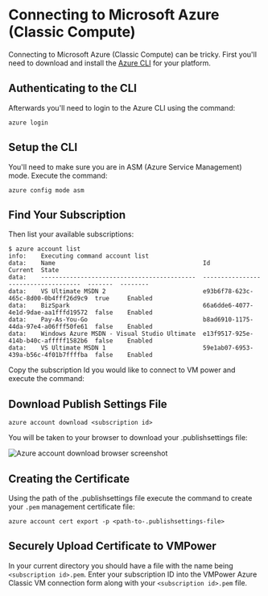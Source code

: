 # Connecting to Microsoft Azure (Classic Compute)

Connecting to Microsoft Azure (Classic Compute) can be tricky. First you'll need to download and install the [Azure CLI](https://docs.microsoft.com/en-us/azure/cli-install-nodejs) for your platform.

## Authenticating to the CLI

Afterwards you'll need to login to the Azure CLI using the command:

`azure login`

## Setup the CLI

You'll need to make sure you are in ASM (Azure Service Management) mode. Execute the command:

`azure config mode asm`

## Find Your Subscription

Then list your available subscriptions:

```
$ azure account list
info:    Executing command account list
data:    Name                                         Id                                    Current  State   
data:    -------------------------------------------  ------------------------------------  -------  --------
data:    VS Ultimate MSDN 2                           e93b6f78-623c-465c-8d00-0b4fff26d9c9  true     Enabled 
data:    BizSpark                                     66a6dde6-4077-4e1d-9dae-aa1fffd19572  false    Enabled 
data:    Pay-As-You-Go                                b8ad6910-1175-44da-97e4-a06fff50fe61  false    Enabled 
data:    Windows Azure MSDN - Visual Studio Ultimate  e13f9517-925e-414b-b40c-afffff1582b6  false    Enabled 
data:    VS Ultimate MSDN 1                           59e1ab07-6953-439a-b56c-4f01b7ffffba  false    Enabled 
```

Copy the subscription Id you would like to connect to VM power and execute the command:

## Download Publish Settings File

`azure account download <subscription id>`

You will be taken to your browser to download your .publishsettings file:

![Azure account download browser screenshot](https://cdn.vmpower.com/prod-render/dist/img/cloud-steps/azureasm/step2.png)

## Creating the Certificate

Using the path of the .publishsettings file execute the command to create your `.pem` management certificate file:

```
azure account cert export -p <path-to-.publishsettings-file>
```

## Securely Upload Certificate to VMPower
In your current directory you should have a file with the name being `<subscription id>.pem`. Enter your subscription ID into the VMPower Azure Classic VM connection form along
with your `<subscription id>.pem` file.
